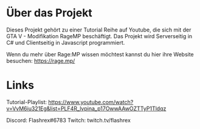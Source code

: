 # Über das Projekt

Dieses Projekt gehört zu einer Tutorial Reihe auf Youtube, die sich mit der GTA V - Modifikation RageMP beschäftigt.
Das Projekt wird Serverseitig in C# und Clientseitig in Javascript programmiert.

Wenn du mehr über Rage:MP wissen möchtest kannst du hier ihre Website besuchen: https://rage.mp/

# Links

Tutorial-Playlist:
https://www.youtube.com/watch?v=VvM6iu321Eg&list=PLF4R_lvpina_p17OwwAAwOZTTyP1Tldqz

Discord: Flashrex#6783
Twitch: twitch.tv/flashrex


